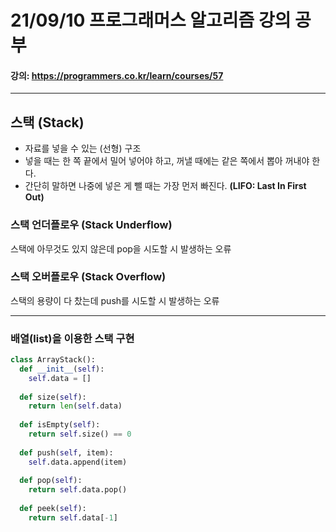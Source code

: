 # 21/09/10 프로그래머스 알고리즘 강의 공부
#### 강의: <a>https://programmers.co.kr/learn/courses/57</a> 
***
## 스택 (Stack)
* 자료를 넣을 수 있는 (선형) 구조
* 넣을 때는 한 쪽 끝에서 밀어 넣어야 하고, 꺼낼 때에는 같은 쪽에서 뽑아 꺼내야 한다.
* 간단히 말하면 나중에 넣은 게 뺄 때는 가장 먼저 빠진다. <b>(LIFO: Last In First Out)</b>
### 스택 언더플로우 (Stack Underflow)
스택에 아무것도 있지 않은데 pop을 시도할 시 발생하는 오류
### 스택 오버플로우 (Stack Overflow)
스택의 용량이 다 찼는데 push를 시도할 시 발생하는 오류
***
### 배열(list)을 이용한 스택 구현
```python
class ArrayStack():
  def __init__(self):
    self.data = []
  
  def size(self):
    return len(self.data)
  
  def isEmpty(self):
    return self.size() == 0
  
  def push(self, item):
    self.data.append(item)
  
  def pop(self):
    return self.data.pop()
  
  def peek(self):
    return self.data[-1]
```
